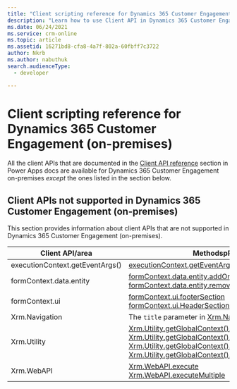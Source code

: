 ```yaml
---
title: "Client scripting reference for Dynamics 365 Customer Engagement (on-premises) | MicrosoftDocs"
description: "Learn how to use Client API in Dynamics 365 Customer Engagement (on-premises) to apply custom business process logic for displaying data on a form."
ms.date: 06/24/2021
ms.service: crm-online
ms.topic: article
ms.assetid: 16271bd8-cfa8-4a7f-802a-60fbff7c3722
author: Nkrb
ms.author: nabuthuk
search.audienceType: 
  - developer

---
```

# Client scripting reference for Dynamics 365 Customer Engagement (on-premises)

All the client APIs that are documented in the [Client API reference](/powerapps/developer/model-driven-apps/clientapi/reference) section in Power Apps docs are available for Dynamics 365 Customer Engagement on-premises *except* the ones listed in the section below.

## Client APIs not supported in Dynamics 365 Customer Engagement (on-premises)

This section provides information about client APIs that are not supported in Dynamics 365 Customer Engagement (on-premises).

|Client API/area| MethodspProperties not supported|
|----------|-------------------|
|executionContext.getEventArgs()|[executionContext.getEventArgs().preventDefaultOnError()](/powerapps/developer/model-driven-apps/clientapi/reference/save-event-arguments/preventdefaultonerror)|
|formContext.data.entity|[formContext.data.entity.addOnPostSave()](/powerapps/developer/model-driven-apps/clientapi/reference/controls/addonpostsave)<br/> [formContext.data.entity.removeOnPostSave()](/powerapps/developer/model-driven-apps/clientapi/reference/controls/removeonpostsave)|
|formContext.ui|[formContext.ui.footerSection](/powerapps/developer/model-driven-apps/clientapi/reference/formcontext-ui-footersection)<br/> [formContext.ui.HeaderSection](/powerapps/developer/model-driven-apps/clientapi/reference/formcontext-ui-headersection)|
|Xrm.Navigation|The `title` parameter in [Xrm.Navigation.navigatTo](/powerapps/developer/model-driven-apps/clientapi/reference/xrm-navigation/navigateto#parameters) isn't supported.|
|Xrm.Utility|[Xrm.Utility.getGlobalContext().client.isNetworkAvailable](/powerapps/developer/model-driven-apps/clientapi/reference/xrm-utility/getglobalcontext/client#isnetworkavailable)<br/> [Xrm.Utility.getGlobalContext().userSettings.securityRolePrivileges](/powerapps/developer/model-driven-apps/clientapi/reference/xrm-utility/getglobalcontext/usersettings#securityroleprivileges) <br/> [Xrm.Utility.getGlobalContext().organizationSettings.isTrialOrganization](/powerapps/developer/model-driven-apps/clientapi/reference/xrm-utility/getglobalcontext/organizationsettings#istrialorganization)<br/> [Xrm.Utility.getGlobalContext().organizationSettings.organizationExpiryDate](/powerapps/developer/model-driven-apps/clientapi/reference/xrm-utility/getglobalcontext/organizationsettings#organizationexpirydate)|
|Xrm.WebAPI|[Xrm.WebAPI.execute](/powerapps/developer/model-driven-apps/clientapi/reference/xrm-webapi/execute.md)<br/> [Xrm.WebAPI.executeMultiple](/powerapps/developer/model-driven-apps/clientapi/reference/xrm-webapi/executemultiplr.md)|
